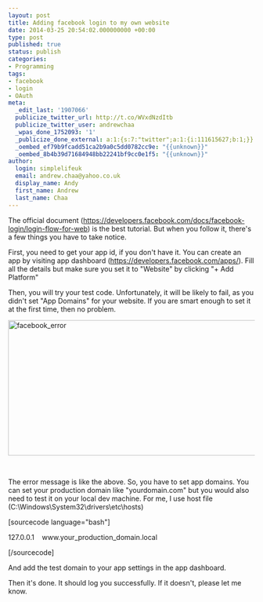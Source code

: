 ```yaml
---
layout: post
title: Adding facebook login to my own website
date: 2014-03-25 20:54:02.000000000 +00:00
type: post
published: true
status: publish
categories:
- Programming
tags:
- facebook
- login
- OAuth
meta:
  _edit_last: '1907066'
  publicize_twitter_url: http://t.co/WVxdNzdItb
  publicize_twitter_user: andrewchaa
  _wpas_done_1752093: '1'
  _publicize_done_external: a:1:{s:7:"twitter";a:1:{i:111615627;b:1;}}
  _oembed_ef79b9fcadd51ca2b9a0c5dd0782cc9e: "{{unknown}}"
  _oembed_8b4b39d71684948bb22241bf9cc0e1f5: "{{unknown}}"
author:
  login: simplelifeuk
  email: andrew.chaa@yahoo.co.uk
  display_name: Andy
  first_name: Andrew
  last_name: Chaa
---
```

<p>The official document (<a href="https://developers.facebook.com/docs/facebook-login/login-flow-for-web">https://developers.facebook.com/docs/facebook-login/login-flow-for-web</a>) is the best tutorial. But when you follow it, there's a few things you have to take notice.</p>
<p>First, you need to get your app id, if you don't have it. You can create an app by visiting app dashboard (<a href="https://developers.facebook.com/apps/">https://developers.facebook.com/apps/</a>). Fill all the details but make sure you set it to "Website" by clicking "+ Add Platform"</p>
<p>Then, you will try your test code. Unfortunately, it will be likely to fail, as you didn't set "App Domains" for your website. If you are smart enough to set it at the first time, then no problem.</p>
<p><a href="http://simplelifeuk.files.wordpress.com/2014/03/facebook_error1.jpg"><img class="aligncenter size-full wp-image-1590" src="{{ site.baseurl }}/assets/facebook_error1.jpg" alt="facebook_error" width="590" height="276" /></a></p>
<p>&nbsp;</p>
<p>The error message is like the above. So, you have to set app domains. You can set your production domain like "yourdomain.com" but you would also need to test it on your local dev machine. For me, I use host file (C:\Windows\System32\drivers\etc\hosts)</p>
<p>[sourcecode language="bash"]</p>
<p>127.0.0.1    www.your_production_domain.local</p>
<p>[/sourcecode]</p>
<p>And add the test domain to your app settings in the app dashboard.</p>
<p>Then it's done. It should log you successfully. If it doesn't, please let me know.</p>
<p>&nbsp;</p>
